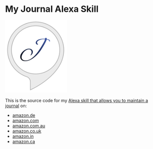 # **My Journal** Alexa Skill

 <img src="logo/logo.png" width="200">

This is the source code for my [Alexa skill that allows you to maintain a journal](https://www.amazon.de/Peter-G%C3%B6tz-Wikipedia/dp/B07TSPVXHM) on:

- [amazon.de](https://www.amazon.de/Peter-G%C3%B6tz-Wikipedia/dp/B07TSPVXHM)
- [amazon.com](https://www.amazon.com/Peter-G%C3%B6tz-Wikipedia/dp/B07TSPVXHM)
- [amazon.com.au](https://www.amazon.com.au/Peter-G%C3%B6tz-Wikipedia/dp/B07TSPVXHM)
- [amazon.co.uk](https://www.amazon.co.uk/Peter-G%C3%B6tz-Wikipedia/dp/B07TSPVXHM)
- [amazon.in](https://www.amazon.in/Peter-G%C3%B6tz-Wikipedia/dp/B07TSPVXHM)
- [amazon.ca](https://www.amazon.ca/Peter-G%C3%B6tz-Wikipedia/dp/B07TSPVXHM)
